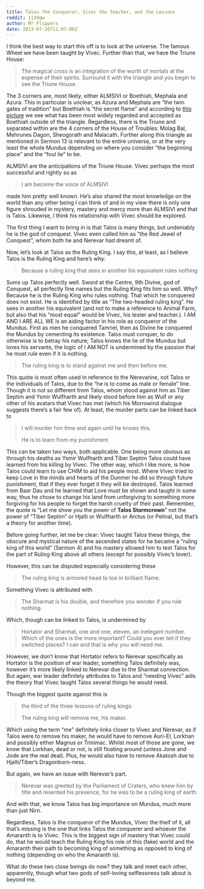 ```yaml
---
title: Talos the Conqueror, Vivec the Teacher, and the Lessons
reddit: 1j39qw
author: Mr_Flippers
date: 2013-07-26T11:07:06Z
---
```


I think the best way to start this off is to look at the universe. The famous
Wheel we have been taught by Vivec. Further than that, we have the Triune House:

> The magical cross is an integration of the worth of mortals at the expense of
> their spirits. Surround it with the triangle and you begin to see the Triune
> House.

The 3 corners are, most likely, either ALMSIVI or Boethiah, Mephala and Azura.
This in particular is unclear, as Azura and Mephala are “the twin gates of
tradition” but Boethiah is “the secret flame” and according to [this picture][0]
we see what has been most widely regarded and accepted as Boethiah outside of
the triangle. Regardless, there is the Triune and separated within are the 4
corners of the House of Troubles: Molag Bal, Mehrunes Dagon, Sheogorath and
Malacath. Further along this triangle as mentioned in Sermon 13 is relevant to
the entire universe, or at the very least the whole Mundus depending on where
you consider “the beginning place” and the “foul lie” to be.

ALMSIVI are the anticipations of the Triune House. Vivec perhaps the most
successful and rightly so as

> I am become the voice of ALMSIVI

made him pretty well known. He’s also shared the most knowledge on the world
than any other being I can think of and in my view there is only one figure
shrouded in mystery, mastery and mercy more than ALMSIVI and that is Talos.
Likewise, I think his relationship with Vivec should be explored.

The first thing I want to bring in is that Talos is many things, but undeniably
he is the god of conquest. Vivec even called him as “the Red Jewel of Conquest”,
whom both he and Nerevar had dreamt of.

Now, let’s look at Talos as the Ruling King. I say this, at least, as I believe
Talos is the Ruling King and here’s why:

> Because a ruling king that sees in another his equivalent rules nothing

Sums up Talos perfectly well. Sword at the Centre, 9th Divine, god of Conquest,
all perfectly fine names but the Ruling King fits him so well. Why? Because he
is the Ruling King who rules nothing. That which he conquered does not exist. He
is identified by title as “The two-headed ruling king”. He sees in another his
equivalent (and not to make a reference to Animal Farm, but also that his “most
equal” would be Vivec, his tester and teacher.). I AM AND I ARE ALL WE is an
aiding factor in his role as conqueror of the Mundus. First as men he conquered
Tamriel, then as Divine he conquered the Mundus by cementing its existence.
Talos must conquer, to do otherwise is to betray his nature; Talos knows the lie
of the Mundus but loves his servants, the logic of I AM NOT is undermined by the
passion that he must rule even if it is nothing.

> The ruling king is to stand against me and then before me.

This quote is most often used in reference to the Nerevarine, not Talos or the
individuals of Talos, due to the “he is to come as male or female” line. Though
it is not so different from Talos, whom stood against him as Tiber Septim and
Ysmir Wulfharth and likely stood before him as Wulf or any other of his avatars
that Vivec has met (which his Morrowind dialogue suggests there’s a fair few
of). At least, the murder parts can be linked back to

> I will murder him time and again until he knows this.
>
> He is to learn from my punishment

This can be taken two ways, both applicable. One being more obvious as through
his deaths as Ysmir Wulfharth and Tiber Septim Talos could have learned from his
killing by Vivec. The other way, which I like more, is how Talos could learn to
use CHIM to aid his people most. Where Vivec tried to keep Love in the minds and
hearts of the Dunmer he did so through future punishment, that if they ever
forget it they will be destroyed. Talos learned from Baar Dau and he learned
that Love must be shown and taught in some way, thus he chose to change his land
from unforgiving to something more forgiving for his people to forget the harsh
cruelty of their past. Remember, the quote is “Let me show you the power of
**Talos Stormcrown**” not the power of “Tiber Septim” or Hjalti or Wulfharth or
Arctus (or Pelinal, but that’s a theory for another time).

Before going further, let me be clear: Vivec taught Talos these things, the
obscure and mystical nature of the ascended states for he became a “ruling king
of this world” (Sermon 4) and his mastery allowed him to test Talos for the part
of Ruling King above all others (except for possibly Vivec’s lover).

However, this can be disputed especially considering these

> The ruling king is armored head to toe in brilliant flame.

Something Vivec is attributed with

> The Sharmat is his double, and therefore you wonder if you rule nothing.

Which, though can be linked to Talos, is undermined by

> Hortator and Sharmat, one and one, eleven, an inelegant number. Which of the
ones is the more important? Could you ever tell if they switched places? I can
and that is why you will need me.

However, we don’t know that Hortator refers to Nerevar specifically as Hortator
is the position of war leader, something Talos definitely was, however it’s more
likely linked to Nerevar due to the Sharmat connection. But again, war leader
definitely attributes to Talos and “needing Vivec” aids the theory that Vivec
taught Talos several things he would need.

Though the biggest quote against this is

> the third of the three lessons of ruling kings:
>
> The ruling king will remove me, his maker.

Which using the term “me” definitely links closer to Vivec and Nerevar, as if
Talos were to remove his maker, he would have to remove Auri-El, Lorkhan and
possibly either Magnus or Trinimac. Whilst most of those are gone, we know that
Lorkhan, dead or not, is still floating around (unless Jone and Jode are the
real deal). Plus, he would also have to remove Akatosh due to Hjalti/Tiber’s
Dragonborn-ness.

But again, we have an issue with Nerevar’s part.

> Nerevar was greeted by the Parliament of Craters, who knew him by title and
> resented his presence, for he was to be a ruling king of earth

And with that, we know Talos has big importance on Mundus, much more than just
Nirn.

Regardless, Talos is the conqueror of the Mundus, Vivec the theif of it, all
that’s missing is the one that links Talos the conquerer and whoever the
Amaranth is to Vivec. This is the biggest sign of mastery that Vivec could do,
that he would teach the Ruling King his role of this (fake) world and the
Amaranth their path to becoming king of something as opposed to king of nothing
(depending on who the Amaranth is).

What do these two close beings do now? they talk and meet each other,
apparently, though what two gods of self-loving selflessness talk about is
beyond me.

[0]: https://i964.photobucket.com/albums/ae129/Lastande_Took/screenshots/memospore_sketch_v2_zps17d27ae6.jpg
